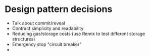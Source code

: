 # Design pattern decisions

- Talk about commit/reveal
- Contract simplicity and readability
- Reducing gas/storage costs (use Remix to test different storage structures)
- Emergency stop "circuit breaker"
-
